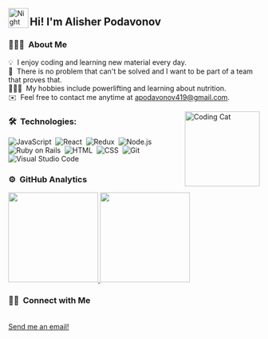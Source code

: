 <img alt="Night Coding" src="./assets/Hand%20Wave.gif" width='40' align="left"/><h2>Hi! I'm Alisher Podavonov</h2>

<!-- ## 👋 &nbsp;Hey there! I'm Alisher Podavonov -->

### 👨🏻‍💻 &nbsp;About Me

💡 &nbsp;I enjoy coding and learning new material every day.\
🌱 &nbsp;There is no problem that can't be solved and I want to be part of a team that proves that.\
🏋🏻‍♂️ &nbsp;My hobbies include powerlifting and learning about nutrition.\
✉️ &nbsp;Feel free to contact me anytime at apodavonov419@gmail.com.


<img alt="Coding Cat" src="https://media.giphy.com/media/f6hnhHkks8bk4jwjh3/giphy.gif" align="right" height="150px"/>

### 🛠 &nbsp;Technologies:

![JavaScript](https://img.shields.io/badge/Javascript-brightgreen)&nbsp;
![React](https://img.shields.io/badge/React-lightgrey)&nbsp;
![Redux](https://img.shields.io/badge/Redux-red)&nbsp;
![Node.js](https://img.shields.io/badge/Node.js-yellow)&nbsp;
![Ruby on Rails](https://img.shields.io/badge/Ruby%20on%20Rails-red)&nbsp;
![HTML](https://img.shields.io/badge/HTML-yellow)&nbsp;
![CSS](https://img.shields.io/badge/CSS-blue)&nbsp;
![Git](https://img.shields.io/badge/Git-green)&nbsp;
![Visual Studio Code](https://img.shields.io/badge/Visual%20Studio%20Code-blue)&nbsp;

### ⚙️ &nbsp;GitHub Analytics

<p align="left">
<a href="https://github.com/apodavonov3616">
  <img height="180em" src="https://github-readme-stats-eight-theta.vercel.app/api?username=apodavonov3616&show_icons=true&theme=algolia&include_all_commits=true&count_private=true"/>
  <img height="180em" src="https://github-readme-stats-eight-theta.vercel.app/api/top-langs/?username=apodavonov3616&layout=compact&langs_count=8&theme=algolia"/>
</a>
</p>


### 🤝🏻 &nbsp;Connect with Me

<p align="left">
<!-- <a href="https://www.linkedin.com/in/alisher-podavonov-80b85a23b/">LinkedIn</a> -->
<br/>
<a href="mailto:apodavonov419@gmail.com">Send me an email!</a>
</p>

